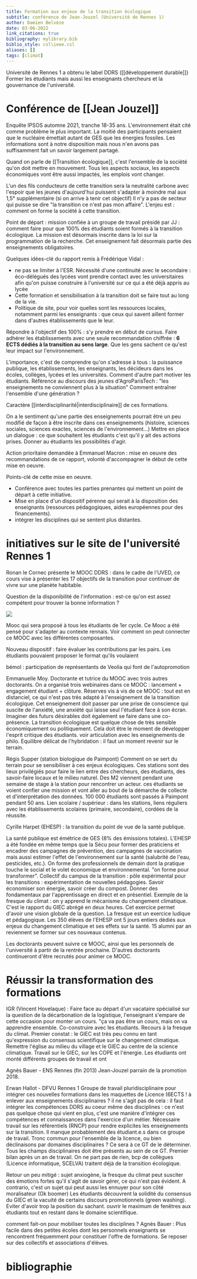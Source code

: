```yaml
---
title: Formation aux enjeux de la transition écologique
subtitle: conférence de Jean-Jouzel (Université de Rennes 1)
author: Damien Belvèze
date: 03-06-2022
link_citations: true
bibliography: mylibrary.bib
biblio_style: csl\ieee.csl
aliases: []
tags: [climat]
---
```


Université de Rennes 1 a obtenu le label DDRS ([[développement durable]])
Former les étudiants mais aussi les enseignants chercheurs et la gouvernance de l'université.

# Conférence de [[Jean Jouzel]]

Enquête IPSOS automne 2021, tranche 18-35 ans. 
L'environnement était cité comme problème le plus important. 
La moitié des participants pensaient que le nucléaire émettait autant de GES que les énergies fossiles. 
Les informations sont à notre disposition mais nous n'en avons pas suffisamment fait un savoir largement partagé. 

Quand on parle de [[Transition écologique]], c'est l'ensemble de la société qu'on doit mettre en mouvement. 
Tous les aspects sociaux, les aspects économiques vont être aussi impactés, les emplois vont changer.

L'un des fils conducteurs de cette transition sera la neutralité carbone avec l'espoir que les jeunes d'aujourd'hui puissent s'adapter à moindre mal aux 1,5° supplémentaire (si on arrive à tenir cet objectif)
Il n'y a pas de secteur qui puisse se dire "la transition ce n'est pas mon affaire". L'enjeu est : comment on forme la société à cette transition. 

Point de départ : mission confiée à un groupe de travail présidé par JJ : comment faire pour que 100% des étudiants soient formés à la transition écologique.
La mission est désormais inscrite dans la loi sur la programmation de la recherche. Cet enseignement fait désormais partie des enseignements obligatoires. 

Quelques idées-clé du rapport remis à Frédérique Vidal : 

- ne pas se limiter à l'ESR. Nécessité d'une continuité avec le secondaire : éco-délégués des lycées vont prendre contact avec les universitaires afin qu'on puisse construire à l'université sur ce qui a été déjà appris au lycée
- Cette formation et sensibilisation à la transition doit se faire tout au long de la vie.
- Politique de site, pour voir quelles sont les ressources locales, notamment parmi les enseignants : que ceux qui savent aillent former dans d'autres établissements que le leur. 

Répondre à l'objectif des 100% : s'y prendre en début de cursus. Faire adhérer les établissements avec une seule recommandation chiffrée : **6 ECTS dédiés à la transition au sens large**. Que les gens sachent ce qu'est leur impact sur l'environnement. 

L'importance, c'est de comprendre qu'on s'adresse à tous : la puissance publique, les établissements, les enseignants, les décideurs dans les écoles, collèges, lycées et les universités. Comment d'autre part motiver les étudiants. Référence au discours des jeunes d'AgroParisTech : "les enseignements ne conviennent plus à la situation"
Comment entraîner l'ensemble d'une génération ?

Caractère [[interdisciplinarité|interdisciplinaire]] de ces formations.

On a le sentiment qu'une partie des enseignements pourrait être un peu modifié de façon à être inscrite dans ces enseignements (histoire, sciences sociales, sciences exactes, sciences de l'environnement...)
Mettre en place un dialogue : ce que souhaitent les étudiants c'est qu'il y ait des actions prises. Donner au étudiants les possibilités d'agir.

Action prioritaire demandée à Emmanuel Macron : mise en oeuvre des recommandations de ce rapport, volonté d'accompagner le début de cette mise en oeuvre.

Points-clé de cette mise en oeuvre. 

- Conférence avec toutes les parties prenantes qui mettent un point de départ à cette initiative. 
- Mise en place d'un dispositif pérenne qui serait à la disposition des enseignants (ressources pédagogiques, aides européennes pour des financements).
- intégrer les disciplines qui se sentent plus distantes. 

# initiatives sur le site de l'université Rennes 1
Ronan le Cornec présente le MOOC DDRS : dans le cadre de l'UVED, ce cours vise à présenter les 17 objectifs de la transition pour continuer de vivre sur une planète habitable. 

Question de la disponibilité de l'information : est-ce qu'on est assez compétent pour trouver la bonne information ?

![](tribune_climat_R1.PNG)

Mooc qui sera proposé à tous les étudiants de 1er cycle. 
Ce Mooc a été pensé pour s'adapter au contexte rennais. Voir comment on peut connecter ce MOOC avec les différentes composantes. 

Nouveau dispositif : faire évaluer les contributions par les pairs. Les étudiants pouvaient proposer le format qu'ils voulaient 

bémol : participation de représentants de Veolia qui font de l'autopromotion

Emmanuelle Moy. Doctorante et tutrice du MOOC avec trois autres doctorants. On a organisé trois webinaires dans ce MOOC : lancement + engagement étudiant + clôture.
Réserves vis à vis de ce MOOC : tout est en distanciel, ce qui n'est pas très adapté à l'enseignement de la transition écologique. Cet enseignement doit passer par une prise de conscience qui suscite de l'anxiété, une anxiété qui laisse seul l'étudiant face à son écran. 
Imaginer des futurs désirables doit également se faire dans une co-présence. 
La transition écologique est quelque chose de très sensible économiquement ou politiquement. 
Cela doit être le moment de développer l'esprit critique des étudiants. voir articulation avec les enseignements de philo.
Equilibre délicat de l'hybridation : il faut un moment revenir sur le terrain.

Régis Supper (station biologique de Paimpont)
Comment on se sert du terrain pour se sensibiliser à ces enjeux écologiques. Ces stations sont des lieux privilégiés pour faire le lien entre des chercheurs, des étudiants, des savoir-faire locaux et le milieu naturel.
Des M2 viennent pendant une semaine de stage à la station pour rencontrer un acteur. ces étudiants se voient confier une mission et vont aller au bout de la démarche de collecte et d'interprétation des données. 100 000 étudiants sont passés à Paimpont pendant 50 ans.
Lien scolaire / supérieur : dans les stations, liens réguliers avec les établissements scolaires (primaire, secondaire), cordées de la réussite. 

Cyrille Harpet (EHESP) : la transition du point de vue de la santé publique. 

La santé publique est émétrice de GES (8% des émissions totales). L'EHESP a été fondée en même temps que la Sécu pour former des praticiens et encadrer des campagnes de prévention, des campagnes de vaccination mais aussi estimer l'effet de l'environnement sur la santé (salubrité de l'eau, pesticides, etc.). On forme des professionnels de demain dont la pratique touche le social et le volet économique et environnemental. "on forme pour transformer". Collectif du campus de la transition : pôle expérimental pour les transitions : expérimentation de nouvelles pédagogies. Savoir économiser son énergie, savoir créer du compost. 
Donner des fondamentaux par l'apprentissage en direct et en présentiel. Exemple de la fresque du climat : on y apprend le mécanisme du changement climatique. C'est le rapport du GIEC abrégé en deux heures. Cet exercice permet d'avoir une vision globale de la question. 
La fresque est un exercice ludique et pédagogique. 
Les 350 élèves de l'EHESP ont 5 jours entiers dédiés aux enjeux du changement climatique et ses effets sur la santé. 15 alumni par an reviennent se former sur ces nouveaux contenus. 

Les doctorants peuvent suivre ce MOOC, ainsi que les personnels de l'université à partir de la rentrée prochaine. D'autres doctorants continueront d'être recrutés pour animer ce MOOC.

# Réussir la transformation des formations

IGR (Vincent Hovelaque) : Faire face au départ d'un vacataire spécialisé sur la question de la décarbonation de la logistique, l'enseignant s'empare de cette occasion pour monter un cours. "ça va pas être un cours, mais on va apprendre ensemble. 
Co-construire avec les étudiants. Recours à la fresque du climat. 
Premier constat : le GIEC est très peu connu en tant qu'expression du consensus scientifique sur le changement climatique. Remettre l'église au milieu du village et le GIEC au centre de la science climatique. 
Travail sur le GIEC, sur les COPE et l'énergie. Les étudiants ont monté différents groupes de travail et ont 

Agnès Bauer - ENS Rennes (fin 2013)
Jean-Jouzel parrain de la promotion 2018. 

Erwan Hallot - DFVU Rennes 1
Groupe de travail pluridisciplinaire pour intégrer ces nouvelles formations dans les maquettes de Licence (6ECTS ! à enlever aux enseignements disciplinaires ? il ne s'agit pas de cela : il faut intégrer les compétences DDRS au coeur même des disciplines : ce n'est pas quelque chose qui vient en plus, c'est une manière d'intégrer ces compétences et connaissances dans l'exercice d'un métier. Nécessaire travail sur les référentiels (RNCP) pour rendre explicites les enseignements sur la transition. 
Il manque probablement des étudiant.e.s dans ce groupe de travail. 
Tronc commun pour l'ensemble de la licence, ou bien déclinaisons par domaines disciplinaires ? Ce sera à ce GT de le déterminer. Tous les champs disciplinaires doit être présents au sein de ce GT. Premier bilan après un an de travail. On ne part pas de rien, bcp de collègues (Licence informatique, SCELVA) traitent déjà de la transition écologique.

Retour un peu mitigé : sujet anxiogène, la fresque du climat peut susciter des émotions fortes qu'il s'agit de savoir gérer, ce qui n'est pas évident. 
A contrario, c'est un sujet qui peut aussi les ennuyer pour son côté moralisateur (Ok boomer)
Les étudiants découvrent la solidité du consensus du GIEC et la vacuité de certains discours promotionnels (green washing).
Eviter d'avoir trop la position du sachant. ouvrir le maximum de fenêtres aux étudiants tout en restant dans le domaine scientifique. 

comment fait-on pour mobiliser toutes les disciplines ?
Agnès Bauer : 
Plus facile dans des petites écoles dont les personnels enseignants se rencontrent fréquemment pour constituer l'offre de formations. Se reposer sur des collectifs et associations d'élèves.




# bibliographie


